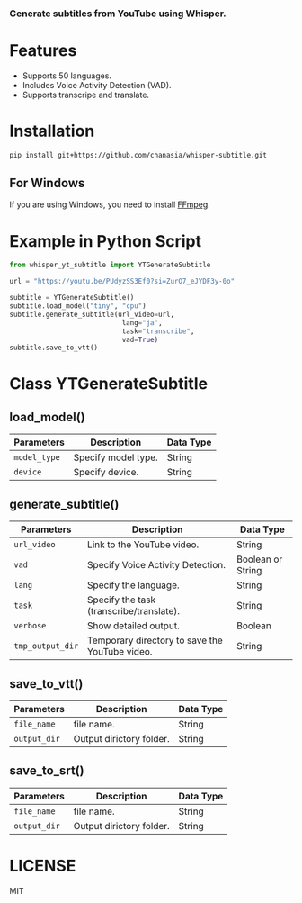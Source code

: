### Generate subtitles from YouTube using Whisper.

# Features
- Supports 50 languages.
- Includes Voice Activity Detection (VAD).
- Supports transcripe and translate.

# Installation
```bash
pip install git+https://github.com/chanasia/whisper-subtitle.git
```

## For Windows
If you are using Windows, you need to install [FFmpeg](https://www.gyan.dev/ffmpeg/builds/ffmpeg-git-full.7z).


# Example in Python Script
```python
from whisper_yt_subtitle import YTGenerateSubtitle

url = "https://youtu.be/PUdyzSS3Ef0?si=ZurO7_eJYDF3y-0o"

subtitle = YTGenerateSubtitle()
subtitle.load_model("tiny", "cpu")
subtitle.generate_subtitle(url_video=url,  
                            lang="ja",
                            task="transcribe",
                            vad=True)
subtitle.save_to_vtt()
```
# Class YTGenerateSubtitle

## load_model()
| Parameters   | Description          | Data Type |
|--------------|----------------------|-----------|
| `model_type` | Specify model type.   | String    |
| `device`     | Specify device.       | String    |



## generate_subtitle()
| Parameters      | Description                                | Data Type           |
|-----------------|--------------------------------------------|---------------------|
| `url_video`     | Link to the YouTube video.                   | String              |
| `vad`           | Specify Voice Activity Detection.            | Boolean or String            |
| `lang`          | Specify the language.                        | String              |
| `task`          | Specify the task (transcribe/translate).     | String              |
| `verbose`       | Show detailed output.                       | Boolean             |
| `tmp_output_dir`| Temporary directory to save the YouTube video.| String              |

## save_to_vtt()
| Parameters      | Description                                | Data Type           |
|-----------------|--------------------------------------------|---------------------|
| `file_name`     | file name.                  | String              |
| `output_dir`           | Output dirictory folder.            | String            |

## save_to_srt()
| Parameters      | Description                                | Data Type           |
|-----------------|--------------------------------------------|---------------------|
| `file_name`     | file name.                  | String              |
| `output_dir`           | Output dirictory folder.            | String            |


# LICENSE
MIT
